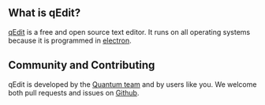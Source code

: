 What is qEdit?
------
   
[qEdit](https://github.com/it-is-quantum/qedit) is a free and open source text editor. It runs on all operating systems because it is programmed in [electron](https://www.electronjs.org/).
  
  
Community and Contributing
------

qEdit is developed by the [Quantum team](https://github.com/it-is-quantum) and by users like you. We welcome both pull requests and issues on [Github](https://github.com/it-is-quantum/qedit/pulls).

